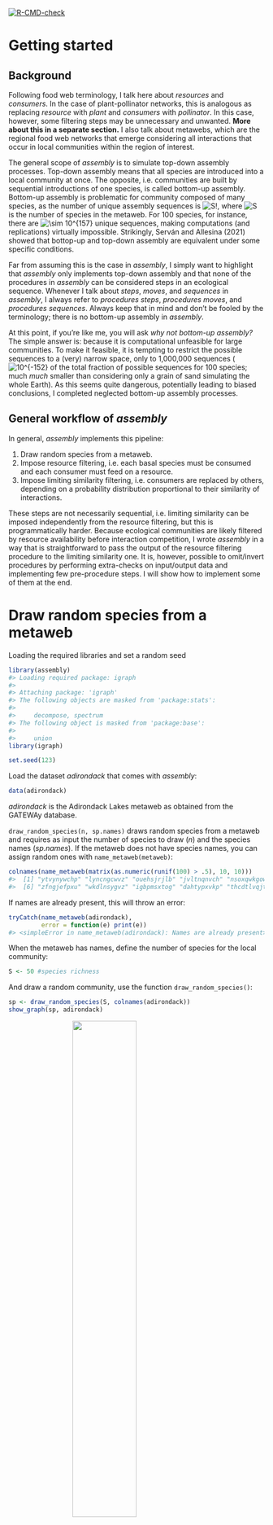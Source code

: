 
<!-- badges: start -->

[![R-CMD-check](https://github.com/emilio-berti/assembly/workflows/R-CMD-check/badge.svg)](https://github.com/emilio-berti/assembly/actions)
<!-- badges: end -->

<!-- README.md is generated from README.Rmd. Please edit that file -->

# Getting started

## Background

Following food web terminology, I talk here about *resources* and
*consumers*. In the case of plant-pollinator networks, this is analogous
as replacing *resource* with *plant* and *consumers* with *pollinator*.
In this case, however, some filtering steps may be unnecessary and
unwanted. **More about this in a separate section.** I also talk about
metawebs, which are the regional food web networks that emerge
considering all interactions that occur in local communities within the
region of interest.

The general scope of *assembly* is to simulate top-down assembly
processes. Top-down assembly means that all species are introduced into
a local community at once. The opposite, i.e. communities are built by
sequential introductions of one species, is called bottom-up assembly.
Bottom-up assembly is problematic for community composed of many
species, as the number of unique assembly sequences is
![S!](https://latex.codecogs.com/png.image?%5Cdpi%7B110%7D&space;%5Cbg_white&space;S%21 "S!"),
where
![S](https://latex.codecogs.com/png.image?%5Cdpi%7B110%7D&space;%5Cbg_white&space;S "S")
is the number of species in the metaweb. For 100 species, for instance,
there are
![\\sim 10^{157}](https://latex.codecogs.com/png.image?%5Cdpi%7B110%7D&space;%5Cbg_white&space;%5Csim%2010%5E%7B157%7D "\sim 10^{157}")
unique sequences, making computations (and replications) virtually
impossible. Strikingly, Serván and Allesina (2021) showed that bottop-up
and top-down assembly are equivalent under some specific conditions.

Far from assuming this is the case in *assembly*, I simply want to
highlight that *assembly* only implements top-down assembly and that
none of the procedures in *assembly* can be considered steps in an
ecological sequence. Whenever I talk about *steps*, *moves*, and
*sequences* in *assembly*, I always refer to *procedures steps*,
*procedures moves*, and *procedures sequences*. Always keep that in mind
and don’t be fooled by the terminology; there is no bottom-up assembly
in *assembly*.

At this point, if you’re like me, you will ask *why not bottom-up
assembly?* The simple answer is: because it is computational unfeasible
for large communities. To make it feasible, it is tempting to restrict
the possible sequences to a (very) narrow space, only to 1,000,000
sequences
(![10^{-152}](https://latex.codecogs.com/png.image?%5Cdpi%7B110%7D&space;%5Cbg_white&space;10%5E%7B-152%7D "10^{-152}")
of the total fraction of possible sequences for 100 species; much *much*
smaller than considering only a grain of sand simulating the whole
Earth). As this seems quite dangerous, potentially leading to biased
conclusions, I completed neglected bottom-up assembly processes.

## General workflow of *assembly*

In general, *assembly* implements this pipeline:

1.  Draw random species from a metaweb.
2.  Impose resource filtering, i.e. each basal species must be consumed
    and each consumer must feed on a resource.
3.  Impose limiting similarity filtering, i.e. consumers are replaced by
    others, depending on a probability distribution proportional to
    their similarity of interactions.

These steps are not necessarily sequential, i.e. limiting similarity can
be imposed independently from the resource filtering, but this is
programmatically harder. Because ecological communities are likely
filtered by resource availability before interaction competition, I
wrote *assembly* in a way that is straightforward to pass the output of
the resource filtering procedure to the limiting similarity one. It is,
however, possible to omit/invert procedures by performing extra-checks
on input/output data and implementing few pre-procedure steps. I will
show how to implement some of them at the end.

# Draw random species from a metaweb

Loading the required libraries and set a random seed

``` r
library(assembly)
#> Loading required package: igraph
#> 
#> Attaching package: 'igraph'
#> The following objects are masked from 'package:stats':
#> 
#>     decompose, spectrum
#> The following object is masked from 'package:base':
#> 
#>     union
library(igraph)

set.seed(123)
```

Load the dataset *adirondack* that comes with *assembly*:

``` r
data(adirondack)
```

*adirondack* is the Adirondack Lakes metaweb as obtained from the
GATEWAy database.

`draw_random_species(n, sp.names)` draws random species from a metaweb
and requires as input the number of species to draw (*n*) and the
species names (*sp.names*). If the metaweb does not have species names,
you can assign random ones with `name_metaweb(metaweb)`:

``` r
colnames(name_metaweb(matrix(as.numeric(runif(100) > .5), 10, 10)))
#>  [1] "ytvynywchp" "lyncngcwvz" "ouehsjrjlb" "jvltnqnvch" "nsoxqwkgow"
#>  [6] "zfngjefpxu" "wkdlnsygvz" "igbpmsxtog" "dahtypxvkp" "thcdtlvqjt"
```

If names are already present, this will throw an error:

``` r
tryCatch(name_metaweb(adirondack),
         error = function(e) print(e))
#> <simpleError in name_metaweb(adirondack): Names are already present>
```

When the metaweb has names, define the number of species for the local
community:

``` r
S <- 50 #species richness
```

And draw a random community, use the function `draw_random_species()`:

``` r
sp <- draw_random_species(S, colnames(adirondack))
show_graph(sp, adirondack)
```

<img src="man/figures/README-random-1.png" width="50%" style="display: block; margin: auto;" />

## Hidden functions

There are several hidden functions in *assembly*. The reason there are
hidden functions is because there is no need to call them directly.
Hidden functions can be accessed by prefixing the `assembly:::` (three
colon, not two). All hidden functions start with a dot `.`,
e.g. `assembly:::.basals()`.

In general, you should not be bothered by hidden functions and should
not call them directly, unless you have a good understanding of how they
operate. Nevertheless, I summarize them for clarity.

`assembly:::.basals()` get all basal species in the metaweb, and is
equivalent to subset the names of the metaweb where
`colSums(metaweb) == 0`:

``` r
identical(
  sort(intersect(assembly:::.basals(adirondack), sp)),
  sort(intersect(colnames(adirondack)[colSums(adirondack) == 0], sp))
)
#> [1] TRUE
```

`assembly:::.consumers()` and `assembly:::.top()` return the consumers
and top consumers of the metaweb, respectively.

`assembly:::.find_isolated()` returns the species that are isolated in
the local community:

``` r
assembly:::.find_isolated(sp, adirondack)
#> [1] "Halotheca sp."             "Conochiloides hippocrepis"
#> [3] "Keratella serrulata"       "Ceriodaphnia quadrangula" 
#> [5] "Polyarthra euryptera"      "Lepadella triptera"       
#> [7] "Prosopium cylindraceum"    "Catostomus catostomus"
```

`assembly:::.find_replacements()` find suitable replacement for the
isolated species:

``` r
assembly:::.find_replacements(sp,
                              assembly:::.find_isolated(sp, adirondack),
                              adirondack,
                              keep.n.basal = TRUE)
#> [1] "Ploesoma hudsoni"            "fish fry"                   
#> [3] "Salmo rutta"                 "Conochiloides unicornis"    
#> [5] "Keratella crassa"            "Coregonus artedii"          
#> [7] "Salvelinus fontinalis small" "Chroococcus sp."
```

If *keep.n.basal* is TRUE (default = FALSE), then the original number of
basal species will not change.

`assembly:::.move()` performs a move in the limiting similarity
procedure (more about this later):

``` r
tryCatch(assembly:::.move(sp, adirondack, t = 1),
         error = function(e) print(e))
#> <simpleError in assembly:::.move(sp, adirondack, t = 1): Isolated species detected in input>
```

This call to `assembly:::.move()` fails because isolated species are
detected in the input. This is a desired property of the function,
i.e. it fails when there is an unexpected behavior. All hidden functions
have some kind of behavior-check, which is a safety net to assure the
code is doing what you asked for.

Finally, `assembly:::.components()` returns the number of connected
components in the graph of the local community:

``` r
assembly:::.components(sp, adirondack)
#> [1] 5
```

Usually, a proper food web has only one component, i.e. all species are
connected by a path. Having more than one component means that the food
web is actually made of several disconnected communities. In the case
above, it also means that at least one of this disconnected communities
is composed of only one isolated species.

# Resouce filtering

To impose the resource filtering, call the function
`resource_filtering()`. This takes as input the species names
(*sp.names*), the metaweb (*metaweb*), and an optional argument
*keep.n.basal* to specify weather the original number of basal species
should be kept constant (default = `FALSE`). **NOTE this may not be
implemented correctly**

Behind the curtain, `resource_filtering()` calls the hidden functions as
a way to compress code and make it consistent. That’s why you shouldn’t
bother too much about hidden functions: they’re there because they’re
useful in the development of the package, rather than for your usage. If
they’re useful for you and you understand how they work, use them.

``` r
sp_resource <- resource_filtering(sp, adirondack, keep.n.basal = TRUE)
show_graph(sp_resource, adirondack)
```

<img src="man/figures/README-resource-1.png" width="50%" style="display: block; margin: auto;" />

Now the local community is fully connected, i.e. basal species always
have a consumer and consumers always have an available resource. It’s
possible to check this manually calling the hidden functions and working
on the adjacency matrix of the local community:

``` r
bas <- intersect(sp_resource, assembly:::.basals(adirondack))
cons <- intersect(sp_resource, assembly:::.consumers(adirondack))
all(rowSums(adirondack[bas, cons]) > 0)
#> [1] TRUE
all(colSums(adirondack[union(bas, cons), cons]) > 0)
#> [1] TRUE
```

Usually you don’t need to perform these checks, as I implemented them
within `resource_filtering()`. I also implemented a check for
disconnected components, to make sure that the resulting community has
no isolated species and only one actual community.

Bonus: because of these checks, now it is safe to perform a move of the
limiting similarity procedure:

``` r
assembly:::.move(sp_resource, adirondack, t = 1)
#>  [1] "Cosmarium sp."               "Alona costata"              
#>  [3] "Anabaena flos-aquae"         "Fragilaria sp."             
#>  [5] "Holopedium gibberum"         "Quadrigula closterioides"   
#>  [7] "Crucigenia quadrata"         "Chlamydomonas sp."          
#>  [9] "Chrysosphaerella longispina" "Euchlanis sp."              
#> [11] "Arthrodesmus octocornis"     "Euglena acus"               
#> [13] "Cyclops scutifer"            "Polyarthra major"           
#> [15] "Staurastrum megacanthum"     "Scenedesmus sp."            
#> [17] "Crucigenia crucifera"        "Bosmina longirostris"       
#> [19] "Ascomorpha ecaudis"          "Sida crystallina"           
#> [21] "Pediastrum tetras"           "Rhinichthys atratulus"      
#> [23] "Schroederia setigera"        "Dinobryon sp."              
#> [25] "Cocconeia sp."               "Euastrum sp."               
#> [27] "Fragilaria crotonensis"      "Sphaerocystis schroeteri"   
#> [29] "Peridinium wisconsinense"    "Oncorhynchus mykiss"        
#> [31] "Daphnia galeata"             "Micropterus salmoides"      
#> [33] "Peridinium limbatum"         "Microsystis sp."            
#> [35] "Pimephales promelas"         "Tropocyclops prasinus"      
#> [37] "Peridinium inconspicuum"     "Carteria sp."               
#> [39] "Tabellaria flocculosa"       "Aphanothece sp."            
#> [41] "Diatoma sp."                 "Micrasterias sp."           
#> [43] "Diaphanosoma birgei"         "Salmo rutta"                
#> [45] "Kelicottia bostoniensis"     "fish fry"                   
#> [47] "Ankistrodesmus spiralis"     "Diaptomus minutus"          
#> [49] "Colletheca mutabilis"        "Lepomis gibbosus"
```

# Limiting similarity filtering

The limiting similarity filtering is composed of a series of individuals
moves:

1.  A metric
    (![J](https://latex.codecogs.com/png.image?%5Cdpi%7B110%7D&space;%5Cbg_white&space;J "J"))
    representing the similarity of interaction is calculated for each
    species in the community.
2.  One species is removed with probability proportional to their
    ![J](https://latex.codecogs.com/png.image?%5Cdpi%7B110%7D&space;%5Cbg_white&space;J "J").
3.  The species removed is replaced by another species selected at
    random from the metaweb.

Each move can then be accepted of discarded based on a probabilistic
acceptance criterion, the Metropolis-Hasting algorithm (see below for
details). If the move is accepted, the new community will differ from
the starting one only in the removed/replaced species. If the move is
discarded, the new community is identical to the starting one. Each move
takes as input the community of the previous move (or the initial
community for the first move) and returns as output the new community
(or the original one).

The limiting similarity procedure is simply a series of moves (accepted
or not). The starting community for the limiting similarity procedure is
usually a community that has undergone already a resource filtering,
imposing thus that trophic competition comes after resource
availability. However, it is possible to skip the resource filtering
step; the only requirement of the starting community for the limiting
similarity filtering is that it does not have isolated species and has
only one connected components.

To impose the limiting similariy filtering, call the function
`similarity_filtering()`. This function requires the species names as
input (*sp.names*), the metaweb (*metaweb*), the argument *t* (default =
0), which is the temperature of the Metropolis-Hastings algorithm, and
*max.iter* (default = 1,000), which is the maximum number of moves
allowed.

``` r
sp_sim <- similarity_filtering(sp_resource, adirondack, t = 1, max.iter = 10)
show_graph(sp_sim, adirondack)
```

<img src="man/figures/README-limiting-1.png" width="50%" style="display: block; margin: auto;" />

## Metropolis-Hasting algorithm

To accept a move, it must pass a Metropolis-Hasting algorithm. If the
similarity of the new community is lower than the similarity of the old
one, the move is always accepted. When the new similarity is higher than
the old similarity, the move is accepted if:

![
e^{\\left( 1 - \\frac{similarity\_{new}}{similarity\_{old}} \\right) \\frac{1}{t}} &gt; \\mathcal{U}(0, 1)
](https://latex.codecogs.com/png.image?%5Cdpi%7B110%7D&space;%5Cbg_white&space;%0Ae%5E%7B%5Cleft%28%201%20-%20%5Cfrac%7Bsimilarity_%7Bnew%7D%7D%7Bsimilarity_%7Bold%7D%7D%20%5Cright%29%20%5Cfrac%7B1%7D%7Bt%7D%7D%20%3E%20%5Cmathcal%7BU%7D%280%2C%201%29%0A "
e^{\left( 1 - \frac{similarity_{new}}{similarity_{old}} \right) \frac{1}{t}} > \mathcal{U}(0, 1)
")

This means that, even when the new similarity is higher than the old one
and the new community has species with increased similarity of
interaction, it can still be accepted as a valid move based on a
probability density function. The probability of acceptance depends on
how much the new similarity is higher than the old one and by the
temperature parameter *t*. For increasing *t*, it is more likely to
accept a non-favorable move:

``` r
temp <- 10 ^ seq(-2, 1, by = .1)
ratio <- 10 ^ seq(-1, 2, by = .1)

move <- rep(NA, length(temp) * length(ratio))
i <- 1
for (t in temp){
  for (x in ratio) {
    move[i] <- metropolis.hastings(1, x, t)
    i <- i + 1
  }
}

d <- data.frame(Temp = rep(temp, each = length(ratio)),
                Ratio = rep(ratio, length(temp)),
                Move = as.numeric(move))
cols <- colorRampPalette(c("steelblue", "tomato"))
cols <- cols(length(unique(d$Temp)))
pal <- adjustcolor(cols, alpha.f = .2)
pal <- pal[sapply(d$Temp, \(x) which(unique(d$Temp) == x))]
plot(log10(d$Ratio), jitter(d$Move, factor = .2), 
     xlab = "Similiarity ratio (new / old)",
     ylab = "Accepted move",
     col = pal, pch = 20, frame = FALSE)
for (t in unique(d$Temp)) {
  x <- log10(d$Ratio[d$Temp == t])
  y <- d$Move[d$Temp == t]
  fit <- loess(y ~ x)
  lines(fit$x, fit$fitted, col = cols[which(unique(d$Temp) == t)])
}
legend(-1, .7, legend = seq(-2, 1, by = .5), 
       fill = colorRampPalette(c("steelblue", "tomato"))(7),
       title = "log10(t)")
```

<img src="man/figures/README-metro-1.png" width="80%" style="display: block; margin: auto;" />

The reason to include this algorithm is to avoid a purely deterministic
procedure and include some stochasticity in the process. However, if
this is unwanted, it can be removed (and the process made purely
deterministic), by specifying a very high temperature parameter *t*:

``` r
table(sapply(seq_len(1000), \(x) metropolis.hastings(1, 1e3, t = 1e9)))
#> 
#> TRUE 
#> 1000
```

<div id="refs" class="references csl-bib-body hanging-indent">

<div id="ref-servan2021tractable" class="csl-entry">

Serván, Carlos A, and Stefano Allesina. 2021. “Tractable Models of
Ecological Assembly.” *Ecology Letters* 24 (5): 1029–37.

</div>

</div>
